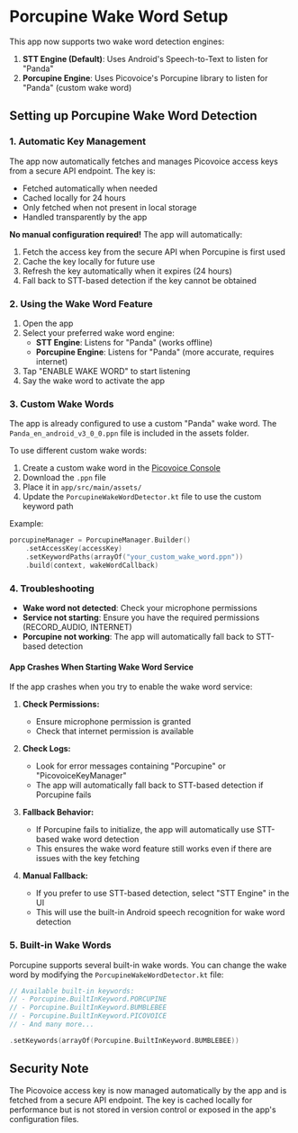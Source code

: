 # Porcupine Wake Word Setup

This app now supports two wake word detection engines:

1. **STT Engine (Default)**: Uses Android's Speech-to-Text to listen for "Panda"
2. **Porcupine Engine**: Uses Picovoice's Porcupine library to listen for "Panda" (custom wake word)

## Setting up Porcupine Wake Word Detection

### 1. Automatic Key Management

The app now automatically fetches and manages Picovoice access keys from a secure API endpoint. The key is:
- Fetched automatically when needed
- Cached locally for 24 hours
- Only fetched when not present in local storage
- Handled transparently by the app

**No manual configuration required!** The app will automatically:
1. Fetch the access key from the secure API when Porcupine is first used
2. Cache the key locally for future use
3. Refresh the key automatically when it expires (24 hours)
4. Fall back to STT-based detection if the key cannot be obtained

### 2. Using the Wake Word Feature

1. Open the app
2. Select your preferred wake word engine:
   - **STT Engine**: Listens for "Panda" (works offline)
   - **Porcupine Engine**: Listens for "Panda" (more accurate, requires internet)
3. Tap "ENABLE WAKE WORD" to start listening
4. Say the wake word to activate the app

### 3. Custom Wake Words

The app is already configured to use a custom "Panda" wake word. The `Panda_en_android_v3_0_0.ppn` file is included in the assets folder.

To use different custom wake words:

1. Create a custom wake word in the [Picovoice Console](https://console.picovoice.ai/)
2. Download the `.ppn` file
3. Place it in `app/src/main/assets/`
4. Update the `PorcupineWakeWordDetector.kt` file to use the custom keyword path

Example:
```kotlin
porcupineManager = PorcupineManager.Builder()
    .setAccessKey(accessKey)
    .setKeywordPaths(arrayOf("your_custom_wake_word.ppn"))
    .build(context, wakeWordCallback)
```

### 4. Troubleshooting

- **Wake word not detected**: Check your microphone permissions
- **Service not starting**: Ensure you have the required permissions (RECORD_AUDIO, INTERNET)
- **Porcupine not working**: The app will automatically fall back to STT-based detection

#### App Crashes When Starting Wake Word Service

If the app crashes when you try to enable the wake word service:

1. **Check Permissions:**
   - Ensure microphone permission is granted
   - Check that internet permission is available

2. **Check Logs:**
   - Look for error messages containing "Porcupine" or "PicovoiceKeyManager"
   - The app will automatically fall back to STT-based detection if Porcupine fails

3. **Fallback Behavior:**
   - If Porcupine fails to initialize, the app will automatically use STT-based wake word detection
   - This ensures the wake word feature still works even if there are issues with the key fetching

4. **Manual Fallback:**
   - If you prefer to use STT-based detection, select "STT Engine" in the UI
   - This will use the built-in Android speech recognition for wake word detection

### 5. Built-in Wake Words

Porcupine supports several built-in wake words. You can change the wake word by modifying the `PorcupineWakeWordDetector.kt` file:

```kotlin
// Available built-in keywords:
// - Porcupine.BuiltInKeyword.PORCUPINE
// - Porcupine.BuiltInKeyword.BUMBLEBEE
// - Porcupine.BuiltInKeyword.PICOVOICE
// - And many more...

.setKeywords(arrayOf(Porcupine.BuiltInKeyword.BUMBLEBEE))
```

## Security Note

The Picovoice access key is now managed automatically by the app and is fetched from a secure API endpoint. The key is cached locally for performance but is not stored in version control or exposed in the app's configuration files. 